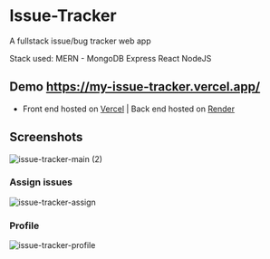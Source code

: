 # Issue-Tracker


A fullstack issue/bug tracker web app

Stack used: MERN - MongoDB Express React NodeJS

## Demo https://my-issue-tracker.vercel.app/ 

- Front end hosted on [Vercel](https://vercel.com/) | Back end hosted on [Render](https://render.com/)


## Screenshots
![issue-tracker-main (2)](https://user-images.githubusercontent.com/51008990/220229599-a2dc6c1f-57b2-40df-97f7-1c669d55e37b.png)
### Assign issues
![issue-tracker-assign](https://user-images.githubusercontent.com/51008990/219995166-358f6bbe-f5e0-46fe-a719-ad38e4b9fc1d.png)
### Profile
![issue-tracker-profile](https://user-images.githubusercontent.com/51008990/219995687-ae7edb8f-2e81-4e43-aafc-5b12d77e6476.png)
